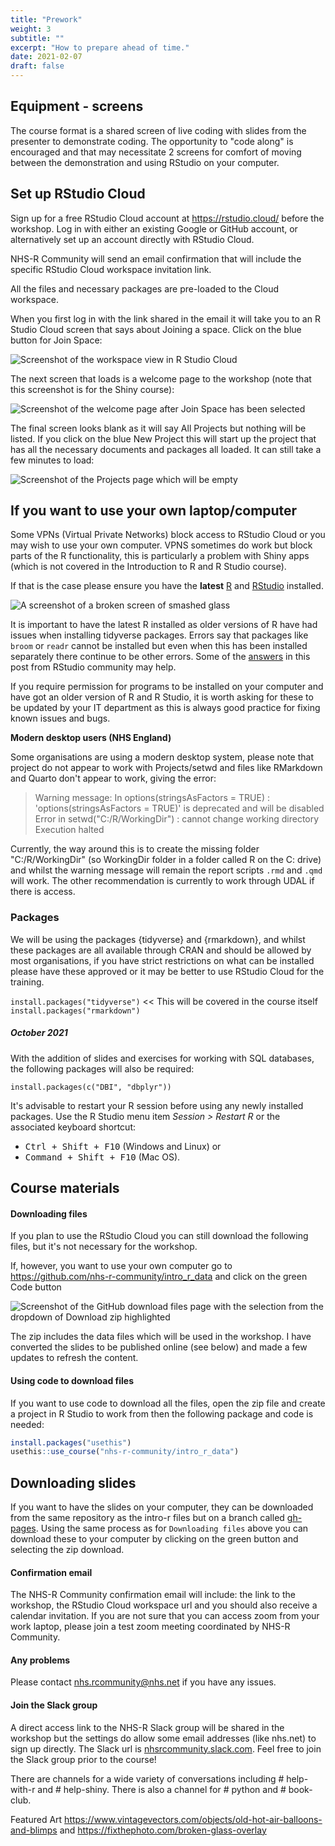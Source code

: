 ```yaml
---
title: "Prework"
weight: 3
subtitle: ""
excerpt: "How to prepare ahead of time."
date: 2021-02-07
draft: false
---
```


## Equipment - screens

The course format is a shared screen of live coding with slides from the presenter to demonstrate coding. The opportunity to "code along" is encouraged and that may necessitate 2 screens for comfort of moving between the demonstration and using RStudio on your computer.

## Set up RStudio Cloud

Sign up for a free RStudio Cloud account at https://rstudio.cloud/ before the workshop. Log in with either an existing Google or GitHub account, or alternatively set up an account directly with RStudio Cloud.

NHS-R Community will send an email confirmation that will include the specific RStudio Cloud workspace invitation link. 

All the files and necessary packages are pre-loaded to the Cloud workspace.

When you first log in with the link shared in the email it will take you to an R Studio Cloud screen that says about Joining a space. Click on the blue button for Join Space:

![Screenshot of the workspace view in R Studio Cloud](rstudio-cloud.PNG)

The next screen that loads is a welcome page to the workshop (note that this screenshot is for the Shiny course):

![Screenshot of the welcome page after Join Space has been selected](welcome-to-workspace.PNG)

The final screen looks blank as it will say All Projects but nothing will be listed. If you click on the blue New Project this will start up the project that has all the necessary documents and packages all loaded. It can still take a few minutes to load:

![Screenshot of the Projects page which will be empty](project.PNG)

## If you want to use your own laptop/computer

Some VPNs (Virtual Private Networks) block access to RStudio Cloud or you may wish to use your own computer. VPNS sometimes do work but block parts of the R functionality, this is particularly a problem with Shiny apps (which is not covered in the Introduction to R and R Studio course).

If that is the case please ensure you have the **latest** [R](https://www.r-project.org/) and [RStudio](https://rstudio.com/products/rstudio/download/) installed. 

![A screenshot of a broken screen of smashed glass](broken.PNG)

It is important to have the latest R installed as older versions of R have had issues when installing tidyverse packages. Errors say that packages like `broom` or `readr` cannot be installed but even when this has been installed separately there continue to be other errors. Some of the [answers](https://community.rstudio.com/t/having-trouble-installing-and-loading-tidyverse-readr-no-hms-package/11268/7) in this post from RStudio community may help. 

If you require permission for programs to be installed on your computer and have got an older version of R and R Studio, it is worth asking for these to be updated by your IT department as this is always good practice for fixing known issues and bugs. 

**Modern desktop users (NHS England)**

Some organisations are using a modern desktop system, please note that project do not appear to work with Projects/setwd and files like RMarkdown and Quarto don't appear to work, giving the error:

>Warning message:
>In options(stringsAsFactors = TRUE) :
>  'options(stringsAsFactors = TRUE)' is deprecated and will be disabled
>Error in setwd("C:/R/WorkingDir") : cannot change working directory
>Execution halted

Currently, the way around this is to create the missing folder "C:/R/WorkingDir" (so WorkingDir folder in a folder called R on the C: drive) and whilst the warning message will remain the report scripts `.rmd` and `.qmd` will work. The other recommendation is currently to work through UDAL if there is access.

### Packages

We will be using the packages {tidyverse} and {rmarkdown}, and whilst these packages are all available through CRAN and should be allowed by most organisations, if you have strict restrictions on what can be installed please have these approved or it may be better to use RStudio Cloud for the training.

`install.packages("tidyverse")` << This will be covered in the course itself
`install.packages("rmarkdown")`

##### October 2021

With the addition of slides and exercises for working with SQL databases, the following packages will also be required:

`install.packages(c("DBI", "dbplyr"))`


It's advisable to restart your R session before using any newly installed packages. Use the R Studio menu item *Session > Restart R* or the associated keyboard shortcut:

+ <kbd>Ctrl + Shift + F10</kbd> (Windows and Linux) or
+ <kbd>Command + Shift + F10</kbd> (Mac OS). 

## Course materials

#### Downloading files

If you plan to use the RStudio Cloud you can still download the following files, but it's not necessary for the workshop. 

If, however, you want to use your own computer go to https://github.com/nhs-r-community/intro_r_data and click on the green <kdb>Code</kbd> button

  ![Screenshot of the GitHub download files page with the selection from the dropdown of Download zip highlighted](github-download-files.PNG)
  
The zip includes the data files which will be used in the workshop. I have converted the slides to be published online (see below) and made a few updates to refresh the content. 

#### Using code to download files

If you want to use code to download all the files, open the zip file and create a project in R Studio to work from then the following package and code is needed:
  
``` r
install.packages("usethis")
usethis::use_course("nhs-r-community/intro_r_data")
```

## Downloading slides

If you want to have the slides on your computer, they can be downloaded from the same repository as the intro-r files but on a branch called [gh-pages](https://github.com/nhs-r-community/intro_r/tree/gh-pages). Using the same process as for `Downloading files` above you can download these to your computer by clicking on the green button and selecting the zip download.

#### Confirmation email

The NHS-R Community confirmation email will include: the link to the workshop, the RStudio Cloud workspace url and you should also receive a calendar invitation. If you are not sure that you can access zoom from your work laptop, please join a test zoom meeting coordinated by NHS-R Community.

#### Any problems

Please contact nhs.rcommunity@nhs.net if you have any issues.

#### Join the Slack group

A direct access link to the NHS-R Slack group will be shared in the workshop but the settings do allow some email addresses (like nhs.net) to sign up directly. The Slack url is [nhsrcommunity.slack.com](https://nhsrcommunity.slack.com/). Feel free to join the Slack group prior to the course!

There are channels for a wide variety of conversations including # help-with-r and # help-shiny. There is also a channel for # python and # book-club. 


Featured Art https://www.vintagevectors.com/objects/old-hot-air-balloons-and-blimps
and https://fixthephoto.com/broken-glass-overlay
